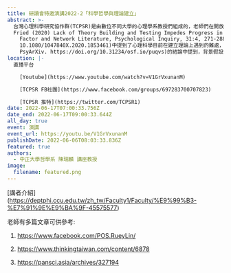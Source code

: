 ```yaml
---
title: 研讀會特邀演講2022-2「科學哲學與理論建立」
abstract: >-
  台灣心理科學研究協作群(TCPSR)是由數位不同大學的心理學系教授們組成的，老師們在開放科學相關議題上有相似的理念，希望可以提高台灣心理學界對於開放科學的關注。拜讀了老師在臉書上分享的科學月刊報導，有關科學「報喜不報憂」趨勢，在近年心理學界也是不少學者提出的議題，並有經典實驗無法重現的危機，TCPSR的老師們面對這樣的問題，希望透過建立平台、講座推廣開放科學的理念和實踐。上一次在TCPSR的老師們讀書會的文本(Eiko   I.
  Fried (2020) Lack of Theory Building and Testing Impedes Progress in The
    Factor and Network Literature, Psychological Inquiry, 31:4, 271-288, DOI:
    10.1080/1047840X.2020.1853461)中提到了心理科學目前在建立理論上遇到的難處，並在參考的文本(Maatman, F. O.   (2021). Psychology’s Theory Crisis, and Why Formal Modelling Cannot Solve It.
    PsyArXiv. https://doi.org/10.31234/osf.io/puqvs)的結論中提到，背景假設的討論須包含不只是理論，還有哲學。經過讀書會的討論，邀請陳瑞老師老師談談如何入門科學哲學，並從科學哲學的角度理解理論的建立。
location: |-
  直播平台  

    [Youtube](https://www.youtube.com/watch?v=V1GrVxunanM)

    [TCPSR FB社團](https://www.facebook.com/groups/697283700707823)

    [TCPSR 推特](https://twitter.com/TCPSR1)
date: 2022-06-17T07:00:33.756Z
date_end: 2022-06-17T09:00:33.644Z
all_day: true
event: 演講
event_url: https://youtu.be/V1GrVxunanM
publishDate: 2022-06-06T08:03:33.836Z
featured: true
authors:
  - 中正大學哲學系 陳瑞麟 講座教授
image:
  filename: featured.png
---
```

<!--StartFragment-->

\[講者介紹](https://deptphi.ccu.edu.tw/zh_tw/Faculty1/Faculty/%E9%99%B3-%E7%91%9E%E9%BA%9F-45575577)



老師有多篇文章可供參考:



1. https://www.facebook.com/POS.RueyLin/

2. https://www.thinkingtaiwan.com/content/6878

3. https://pansci.asia/archives/327194

<!--EndFragment-->